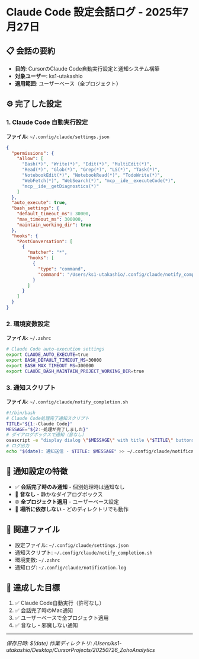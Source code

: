 # Claude Code 設定会話ログ - 2025年7月27日

## 📋 会話の要約
- **目的**: CursorのClaude Code自動実行設定と通知システム構築
- **対象ユーザー**: ks1-utakashio
- **適用範囲**: ユーザーベース（全プロジェクト）

## ⚙️ 完了した設定

### 1. Claude Code 自動実行設定
**ファイル**: `~/.config/claude/settings.json`
```json
{
  "permissions": {
    "allow": [
      "Bash(*)", "Write(*)", "Edit(*)", "MultiEdit(*)", 
      "Read(*)", "Glob(*)", "Grep(*)", "LS(*)", "Task(*)",
      "NotebookEdit(*)", "NotebookRead(*)", "TodoWrite(*)",
      "WebFetch(*)", "WebSearch(*)", "mcp__ide__executeCode(*)",
      "mcp__ide__getDiagnostics(*)"
    ]
  },
  "auto_execute": true,
  "bash_settings": {
    "default_timeout_ms": 30000,
    "max_timeout_ms": 300000,
    "maintain_working_dir": true
  },
  "hooks": {
    "PostConversation": [
      {
        "matcher": "*",
        "hooks": [
          {
            "type": "command", 
            "command": "/Users/ks1-utakashio/.config/claude/notify_completion.sh 'Claude Code' '会話処理完了'"
          }
        ]
      }
    ]
  }
}
```

### 2. 環境変数設定
**ファイル**: `~/.zshrc`
```bash
# Claude Code auto-execution settings
export CLAUDE_AUTO_EXECUTE=true
export BASH_DEFAULT_TIMEOUT_MS=30000
export BASH_MAX_TIMEOUT_MS=300000
export CLAUDE_BASH_MAINTAIN_PROJECT_WORKING_DIR=true
```

### 3. 通知スクリプト
**ファイル**: `~/.config/claude/notify_completion.sh`
```bash
#!/bin/bash
# Claude Code処理完了通知スクリプト
TITLE="${1:-Claude Code}"
MESSAGE="${2:-処理が完了しました}"
# ダイアログボックスで通知（音なし）
osascript -e "display dialog \"$MESSAGE\" with title \"$TITLE\" buttons {\"了解\"} default button 1"
# ログ出力
echo "$(date): 通知送信 - $TITLE: $MESSAGE" >> ~/.config/claude/notification.log
```

## 🔔 通知設定の特徴
- ✅ **会話完了時のみ通知** - 個別処理時は通知なし
- 🔕 **音なし** - 静かなダイアログボックス
- 🌐 **全プロジェクト適用** - ユーザーベース設定
- 📍 **場所に依存しない** - どのディレクトリでも動作

## 📂 関連ファイル
- 設定ファイル: `~/.config/claude/settings.json`
- 通知スクリプト: `~/.config/claude/notify_completion.sh`
- 環境変数: `~/.zshrc`
- 通知ログ: `~/.config/claude/notification.log`

## 🎯 達成した目標
1. ✅ Claude Code自動実行（許可なし）
2. ✅ 会話完了時のMac通知
3. ✅ ユーザーベースで全プロジェクト適用
4. ✅ 音なし・邪魔しない通知

---
*保存日時: $(date)*
*作業ディレクトリ: /Users/ks1-utakashio/Desktop/CursorProjects/20250726_ZohoAnalytics* 